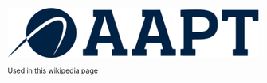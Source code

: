 ![The vector graphic](2-redisigned.svg)

Used in [this wikipedia page](https://en.wikipedia.org/wiki/AAPT_Limited)
